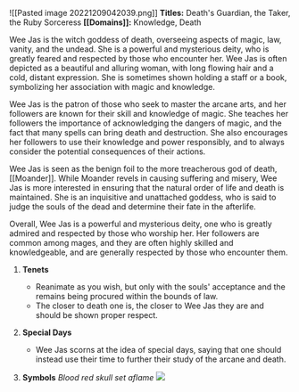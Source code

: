 ![[Pasted image 20221209042039.png]]
**Titles:** Death's Guardian, the Taker, the Ruby Sorceress
**[[Domains]]:** Knowledge, Death

Wee Jas is the witch goddess of death, overseeing aspects of magic, law, vanity, and the undead. She is a powerful and mysterious deity, who is greatly feared and respected by those who encounter her. Wee Jas is often depicted as a beautiful and alluring woman, with long flowing hair and a cold, distant expression. She is sometimes shown holding a staff or a book, symbolizing her association with magic and knowledge.

Wee Jas is the patron of those who seek to master the arcane arts, and her followers are known for their skill and knowledge of magic. She teaches her followers the importance of acknowledging the dangers of magic, and the fact that many spells can bring death and destruction. She also encourages her followers to use their knowledge and power responsibly, and to always consider the potential consequences of their actions.

Wee Jas is seen as the benign foil to the more treacherous god of death, [[Moander]]. While Moander revels in causing suffering and misery, Wee Jas is more interested in ensuring that the natural order of life and death is maintained. She is an inquisitive and unattached goddess, who is said to judge the souls of the dead and determine their fate in the afterlife.

Overall, Wee Jas is a powerful and mysterious deity, one who is greatly admired and respected by those who worship her. Her followers are common among mages, and they are often highly skilled and knowledgeable, and are generally respected by those who encounter them.

1.  **Tenets**
	-   Reanimate as you wish, but only with the souls' acceptance and the remains being procured within the bounds of law.
	-   The closer to death one is, the closer to Wee Jas they are and should be shown proper respect.

2.  **Special Days**
	-   Wee Jas scorns at the idea of special days, saying that one should instead use their time to further their study of the arcane and death.

3. **Symbols** 
			*Blood red skull set aflame*
			**![](https://lh6.googleusercontent.com/feNo8d3jTQS1Xw64j_NjHgh-nbUtxQ-daDAbbwgEcu-MUPNBGNpKewWQS9YsDw-HGf8aFAEi9p7_4m-wyltxLuBt9ExVqiCtVlR-k33vP_530Z1NNk6p3mZjxUBkgcg7_8b06jsdvMYSDe6ewm6Lt729HX5AaIWPDdKtMFpr7lXvvCJrLu7yZX8us9YC)**